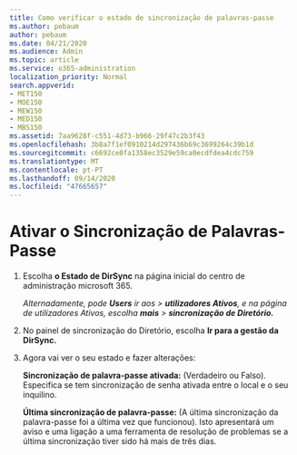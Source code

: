 ```yaml
---
title: Como verificar o estado de sincronização de palavras-passe
ms.author: pebaum
author: pebaum
ms.date: 04/21/2020
ms.audience: Admin
ms.topic: article
ms.service: o365-administration
localization_priority: Normal
search.appverid:
- MET150
- MOE150
- MEW150
- MED150
- MBS150
ms.assetid: 7aa9628f-c551-4d73-b966-29f47c2b3f43
ms.openlocfilehash: 3b8a7f1ef0910214d297436b69c3699264c39b1d
ms.sourcegitcommit: c6692ce0fa1358ec3529e59ca0ecdfdea4cdc759
ms.translationtype: MT
ms.contentlocale: pt-PT
ms.lasthandoff: 09/14/2020
ms.locfileid: "47665657"
---
```

# <a name="enable-password-sync"></a>Ativar o Sincronização de Palavras-Passe

1.  Escolha **o Estado de DirSync** na página inicial do centro de administração microsoft 365. 
    
     *Alternadamente, pode **Users** ir aos \> **utilizadores Ativos**, e na página de utilizadores Ativos, escolha **mais** \> **sincronização de Diretório.*** 
    
2. No painel de sincronização do Diretório, escolha **Ir para a gestão da DirSync.** 
    
3. Agora vai ver o seu estado e fazer alterações:
    
    **Sincronização de palavra-passe ativada:** (Verdadeiro ou Falso). Especifica se tem sincronização de senha ativada entre o local e o seu inquilino. 
    
    **Última sincronização de palavra-passe:** (A última sincronização da palavra-passe foi a última vez que funcionou). Isto apresentará um aviso e uma ligação a uma ferramenta de resolução de problemas se a última sincronização tiver sido há mais de três dias. 
    

